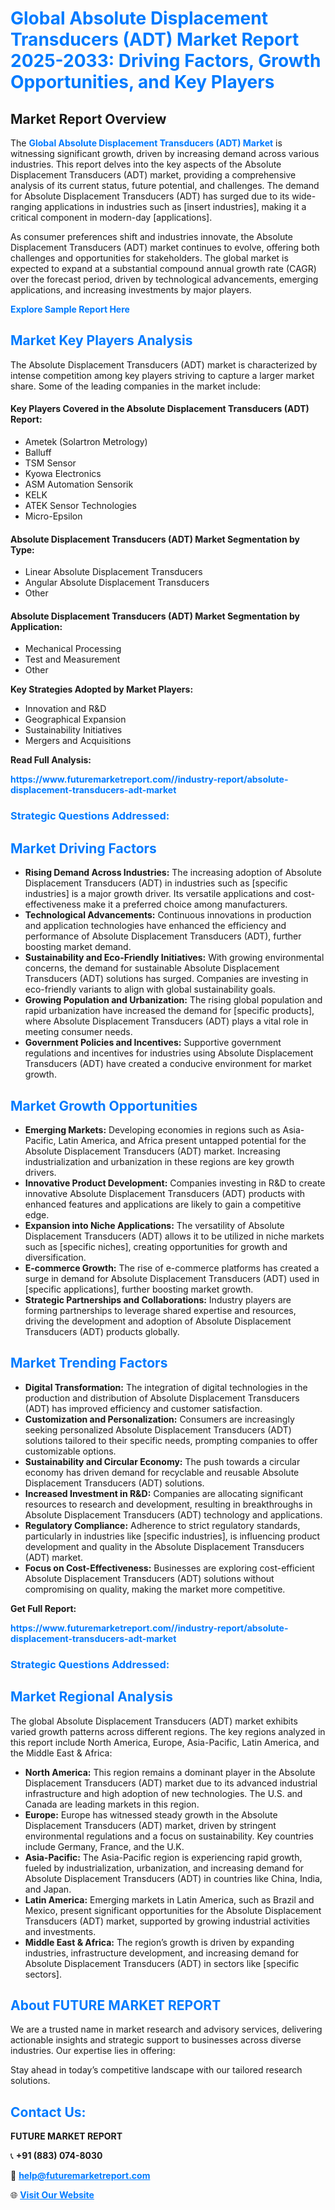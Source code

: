<h1 style="color: #007BFF;">Global Absolute Displacement Transducers (ADT) Market Report 2025-2033: Driving Factors, Growth Opportunities, and Key Players</h1>

<section id="overview">
<h2>Market Report Overview</h2>
<p>The <a href="https://www.futuremarketreport.com//industry-report/absolute-displacement-transducers-adt-market" style="color: #007BFF; text-decoration: none;"><strong>Global Absolute Displacement Transducers (ADT) Market</strong></a> is witnessing significant growth, driven by increasing demand across various industries. This report delves into the key aspects of the Absolute Displacement Transducers (ADT) market, providing a comprehensive analysis of its current status, future potential, and challenges. The demand for Absolute Displacement Transducers (ADT) has surged due to its wide-ranging applications in industries such as [insert industries], making it a critical component in modern-day [applications].</p>
<p>As consumer preferences shift and industries innovate, the Absolute Displacement Transducers (ADT) market continues to evolve, offering both challenges and opportunities for stakeholders. The global market is expected to expand at a substantial compound annual growth rate (CAGR) over the forecast period, driven by technological advancements, emerging applications, and increasing investments by major players.</p>
</section>

<section id="overview">
<p><a href="https://www.futuremarketreport.com//request-sample/reportId=81401" style="color: #007BFF; text-decoration: none;"><strong>Explore Sample Report Here</strong></a></p>
</section>

<section id="key-players">
<h2 style="color: #007BFF;">Market Key Players Analysis</h2>
<p>The Absolute Displacement Transducers (ADT) market is characterized by intense competition among key players striving to capture a larger market share. Some of the leading companies in the market include:</p>
<h4>Key Players Covered in the Absolute Displacement Transducers (ADT) Report:</h4>
<ul><li>Ametek (Solartron Metrology)</li><li>Balluff</li><li>TSM Sensor</li><li>Kyowa Electronics</li><li>ASM Automation Sensorik</li><li>KELK</li><li>ATEK Sensor Technologies</li><li>Micro-Epsilon</li></ul>
<h4>Absolute Displacement Transducers (ADT) Market Segmentation by Type:</h4>
<ul><li>Linear Absolute Displacement Transducers</li><li>Angular Absolute Displacement Transducers</li><li>Other</li></ul>

<h4>Absolute Displacement Transducers (ADT) Market Segmentation by Application:</h4>
<ul><li>Mechanical Processing</li><li>Test and Measurement</li><li>Other</li></ul>
<p><strong>Key Strategies Adopted by Market Players:</strong></p>
<ul>
<li>Innovation and R&D</li>
<li>Geographical Expansion</li>
<li>Sustainability Initiatives</li>
<li>Mergers and Acquisitions</li>
</ul>
</section>

<section>
<p><strong>Read Full Analysis: </strong></p><a href="https://www.futuremarketreport.com//industry-report/absolute-displacement-transducers-adt-market" style="color: #007BFF; text-decoration: none;"><strong>https://www.futuremarketreport.com//industry-report/absolute-displacement-transducers-adt-market</strong></a>
<h3 style="color: #007BFF;">Strategic Questions Addressed:</h3>
</section>

<section id="driving-factors">
<h2 style="color: #007BFF;">Market Driving Factors</h2>
<ul>
<li><strong>Rising Demand Across Industries:</strong> The increasing adoption of Absolute Displacement Transducers (ADT) in industries such as [specific industries] is a major growth driver. Its versatile applications and cost-effectiveness make it a preferred choice among manufacturers.</li>
<li><strong>Technological Advancements:</strong> Continuous innovations in production and application technologies have enhanced the efficiency and performance of Absolute Displacement Transducers (ADT), further boosting market demand.</li>
<li><strong>Sustainability and Eco-Friendly Initiatives:</strong> With growing environmental concerns, the demand for sustainable Absolute Displacement Transducers (ADT) solutions has surged. Companies are investing in eco-friendly variants to align with global sustainability goals.</li>
<li><strong>Growing Population and Urbanization:</strong> The rising global population and rapid urbanization have increased the demand for [specific products], where Absolute Displacement Transducers (ADT) plays a vital role in meeting consumer needs.</li>
<li><strong>Government Policies and Incentives:</strong> Supportive government regulations and incentives for industries using Absolute Displacement Transducers (ADT) have created a conducive environment for market growth.</li>
</ul>
</section>

<section id="growth-opportunities">
<h2 style="color: #007BFF;">Market Growth Opportunities</h2>
<ul>
<li><strong>Emerging Markets:</strong> Developing economies in regions such as Asia-Pacific, Latin America, and Africa present untapped potential for the Absolute Displacement Transducers (ADT) market. Increasing industrialization and urbanization in these regions are key growth drivers.</li>
<li><strong>Innovative Product Development:</strong> Companies investing in R&D to create innovative Absolute Displacement Transducers (ADT) products with enhanced features and applications are likely to gain a competitive edge.</li>
<li><strong>Expansion into Niche Applications:</strong> The versatility of Absolute Displacement Transducers (ADT) allows it to be utilized in niche markets such as [specific niches], creating opportunities for growth and diversification.</li>
<li><strong>E-commerce Growth:</strong> The rise of e-commerce platforms has created a surge in demand for Absolute Displacement Transducers (ADT) used in [specific applications], further boosting market growth.</li>
<li><strong>Strategic Partnerships and Collaborations:</strong> Industry players are forming partnerships to leverage shared expertise and resources, driving the development and adoption of Absolute Displacement Transducers (ADT) products globally.</li>
</ul>
</section>

<section id="trending-factors">
<h2 style="color: #007BFF;">Market Trending Factors</h2>
<ul>
<li><strong>Digital Transformation:</strong> The integration of digital technologies in the production and distribution of Absolute Displacement Transducers (ADT) has improved efficiency and customer satisfaction.</li>
<li><strong>Customization and Personalization:</strong> Consumers are increasingly seeking personalized Absolute Displacement Transducers (ADT) solutions tailored to their specific needs, prompting companies to offer customizable options.</li>
<li><strong>Sustainability and Circular Economy:</strong> The push towards a circular economy has driven demand for recyclable and reusable Absolute Displacement Transducers (ADT) solutions.</li>
<li><strong>Increased Investment in R&D:</strong> Companies are allocating significant resources to research and development, resulting in breakthroughs in Absolute Displacement Transducers (ADT) technology and applications.</li>
<li><strong>Regulatory Compliance:</strong> Adherence to strict regulatory standards, particularly in industries like [specific industries], is influencing product development and quality in the Absolute Displacement Transducers (ADT) market.</li>
<li><strong>Focus on Cost-Effectiveness:</strong> Businesses are exploring cost-efficient Absolute Displacement Transducers (ADT) solutions without compromising on quality, making the market more competitive.</li>
</ul>
</section>

<section>
<p><strong>Get Full Report: </strong></p><a href="https://www.futuremarketreport.com//industry-report/absolute-displacement-transducers-adt-market" style="color: #007BFF; text-decoration: none;"><strong>https://www.futuremarketreport.com//industry-report/absolute-displacement-transducers-adt-market</strong></a>
<h3 style="color: #007BFF;">Strategic Questions Addressed:</h3>
</section>


<section id="regional-analysis">
<h2 style="color: #007BFF;">Market Regional Analysis</h2>
<p>The global Absolute Displacement Transducers (ADT) market exhibits varied growth patterns across different regions. The key regions analyzed in this report include North America, Europe, Asia-Pacific, Latin America, and the Middle East & Africa:</p>
<ul>
<li><strong>North America:</strong> This region remains a dominant player in the Absolute Displacement Transducers (ADT) market due to its advanced industrial infrastructure and high adoption of new technologies. The U.S. and Canada are leading markets in this region.</li>
<li><strong>Europe:</strong> Europe has witnessed steady growth in the Absolute Displacement Transducers (ADT) market, driven by stringent environmental regulations and a focus on sustainability. Key countries include Germany, France, and the U.K.</li>
<li><strong>Asia-Pacific:</strong> The Asia-Pacific region is experiencing rapid growth, fueled by industrialization, urbanization, and increasing demand for Absolute Displacement Transducers (ADT) in countries like China, India, and Japan.</li>
<li><strong>Latin America:</strong> Emerging markets in Latin America, such as Brazil and Mexico, present significant opportunities for the Absolute Displacement Transducers (ADT) market, supported by growing industrial activities and investments.</li>
<li><strong>Middle East & Africa:</strong> The region’s growth is driven by expanding industries, infrastructure development, and increasing demand for Absolute Displacement Transducers (ADT) in sectors like [specific sectors].</li>
</ul>
</section>

<footer>
<h2 style="color: #007BFF;">About FUTURE MARKET REPORT</h2>
<p>We are a trusted name in market research and advisory services, delivering actionable insights and strategic support to businesses across diverse industries. Our expertise lies in offering:</p>

<p>Stay ahead in today’s competitive landscape with our tailored research solutions.</p>

<h2 style="color: #007BFF;">Contact Us:</h2>
<p><strong>FUTURE MARKET REPORT</strong></p>
<p>📞 <strong>+91 (883) 074-8030</strong></p>
<p>📧 <strong><a href="mailto:help@futuremarketreport.com" style="color: #007BFF;">help@futuremarketreport.com</a></strong></p>
<p>🌐 <strong><a href="https://www.futuremarketreport.com/" style="color: #007BFF;">Visit Our Website</a></strong></p>
</footer>